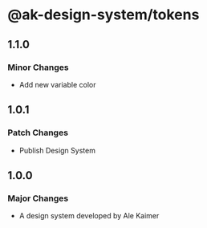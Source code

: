 # @ak-design-system/tokens

## 1.1.0

### Minor Changes

- Add new variable color

## 1.0.1

### Patch Changes

- Publish Design System

## 1.0.0

### Major Changes

- A design system developed by Ale Kaimer
